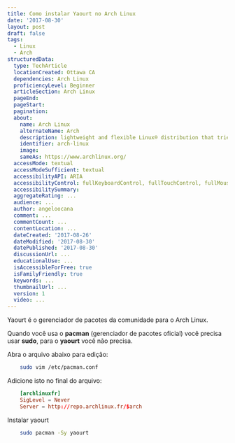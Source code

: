 ```yaml
---
title: Como instalar Yaourt no Arch Linux
date: '2017-08-30'
layout: post
draft: false
tags:
  - Linux
  - Arch
structuredData:
  type: TechArticle
  locationCreated: Ottawa CA
  dependencies: Arch Linux
  proficiencyLevel: Beginner
  articleSection: Arch Linux
  pageEnd:
  pageStart:
  pagination:
  about:
    name: Arch Linux
    alternateName: Arch
    description: lightweight and flexible Linux® distribution that tries to Keep It Simple.
    identifier: arch-linux
    image:
    sameAs: https://www.archlinux.org/
  accessMode: textual
  accessModeSufficient: textual
  accessibilityAPI: ARIA
  accessibilityControl: fullKeyboardControl, fullTouchControl, fullMouseControl
  accessibilitySummary:
  aggregateRating: ...
  audience: ...
  author: angeloocana
  comment: ...
  commentCount: ...
  contentLocation: ...
  dateCreated: '2017-08-26'
  dateModified: '2017-08-30'
  datePublished: '2017-08-30'
  discussionUrl: ...
  educationalUse: ...
  isAccessibleForFree: true
  isFamilyFriendly: true
  keywords: ...  
  thumbnailUrl: ...
  version: 1
  video: ...
---
```


Yaourt é o gerenciador de pacotes da comunidade para o Arch Linux.

Quando você usa o **pacman** (gerenciador de pacotes oficial) você precisa usar **sudo**,
para o **yaourt** você não precisa.

Abra o arquivo abaixo para edição:
```bash
    sudo vim /etc/pacman.conf
```

Adicione isto no final do arquivo:
```conf
    [archlinuxfr]
    SigLevel = Never
    Server = http://repo.archlinux.fr/$arch
```

Instalar yaourt
```bash
    sudo pacman -Sy yaourt
```
